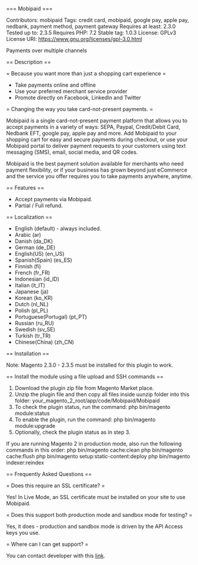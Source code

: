 ﻿=== Mobipaid ===

Contributors: mobipaid
Tags: credit card, mobipaid, google pay, apple pay, nedbank, payment method, payment gateway
Requires at least: 2.3.0
Tested up to: 2.3.5
Requires PHP: 7.2
Stable tag: 1.0.3
License: GPLv3
License URI: https://www.gnu.org/licenses/gpl-3.0.html

Payments over multiple channels

== Description ==

= Because you want more than just a shopping cart experience =

* Take payments online and offline
* Use your preferred merchant service provider
* Promote directly on Facebook, LinkedIn and Twitter

= Changing the way you take card-not-present payments. =

Mobipaid is a single card-not-present payment platform that allows you to accept payments in a variety of ways: SEPA, Paypal, Credit/Debit Card, Nedbank EFT, google pay, apple pay and more. Add Mobipaid to your shopping cart for easy and secure payments during checkout, or use your Mobipaid portal to deliver payment requests to your customers using text messaging (SMS), email, social media, and QR codes.

Mobipaid is the best payment solution available for merchants who need payment flexibility, or if your business has grown beyond just eCommerce and the service you offer requires you to take payments anywhere, anytime.
 
== Features ==

* Accept payments via Mobipaid.
* Partial / Full refund.
 
== Localization ==

* English (default) - always included.
* Arabic (ar)
* Danish (da_DK)
* German (de_DE)
* English(US) (en_US)
* Spanish(Spain) (es_ES)
* Finnish (fi)
* French (fr_FR)
* Indonesian (id_ID)
* Italian (it_IT)
* Japanese (ja)
* Korean (ko_KR)
* Dutch (nl_NL)
* Polish (pl_PL)
* Portuguese(Portugal) (pt_PT)
* Russian (ru_RU)
* Swedish (sv_SE)
* Turkish (tr_TR)
* Chinese(China) (zh_CN)




== Installation ==

Note: Magento 2.3.0 - 2.3.5 must be installed for this plugin to work.

== Install the module using a file upload and SSH commands ==

1. Download the plugin zip file from Magento Market place.
2. Unzip the plugin file  and then copy all files inside uunzip folder into this folder: your_magento_2_root/app/code/Mobipaid/Mobipaid
3. To check the plugin status, run the command:
php bin/magento module:status
4. To enable the plugin, run the command:
php bin/magento module:upgrade
5. Optionally, check the plugin status as in step 3.

If you are running Magento 2 in production mode, also run the following commands in this order:
php bin/magento cache:clean
php bin/magento cache:flush
php bin/magento setup:static-content:deploy
php bin/magento indexer:reindex




== Frequently Asked Questions ==

= Does this require an SSL certificate? =

Yes! In Live Mode, an SSL certificate must be installed on your site to use Mobipaid.

= Does this support both production mode and sandbox mode for testing? =

Yes, it does - production and sandbox mode is driven by the API Access keys you use.

= Where can I can get support? =

You can contact developer with this [link](https://mobipaid.com/contact/).

